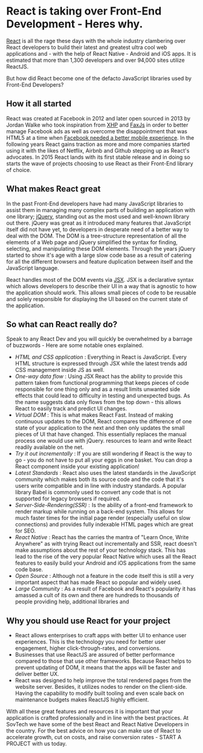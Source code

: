 # React is taking over Front-End Development - Heres why.

[React](https://reactjs.org/) is all the rage these days with the whole industry clambering over React developers to build their latest and greatest ultra cool web applications and - with the help of React Native - Android and iOS apps. It is estimated that more than 1,300 developers and over 94,000 sites utilize ReactJS.

But how did React become one of the defacto JavaScript libraries used by Front-End Developers?

## How it all started

React was created at Facebook in 2012 and later open sourced in 2013 by Jordan Walke who took inspiration from [XHP](https://en.wikipedia.org/wiki/XHP) and [FaxJs](https://github.com/jordwalke/FaxJs) in order to better manage Facebook ads as well as overcome the disappointment that was HTML5 at a time when [Facebook needed a better mobile experience](https://techcrunch.com/2012/09/11/mark-zuckerberg-our-biggest-mistake-with-mobile-was-betting-too-much-on-html5/). In the following years React gains traction as more and more companies started using it with the likes of Netflix, Airbnb and Github stepping up as React's advocates. In 2015 React lands with its first stable release and in doing so starts the wave of projects choosing to use React as their Front-End library of choice.

## What makes React great


In the past Front-End developers have had many JavaScript libraries to assist them in managing many complex parts of building an application with one library; [jQuery](https://en.wikipedia.org/wiki/JQuery), standing out as the most used and well-known library out there. jQuery was great as it introduced many features that JavaScript itself did not have yet, to developers in desperate need of a better way to deal with the DOM. The DOM is a tree-structure representation of all the elements of a Web page and jQuery simplified the syntax for finding, selecting, and manipulating these DOM elements. Through the years jQuery started to show it's age with a large slow code base as a result of catering for all the different browsers and feature duplication between itself and the JavaScript language.

React handles most of the DOM events via [JSX](https://reactjs.org/docs/introducing-jsx.html). JSX is a declarative syntax which allows developers to describe their UI in a way that is agnostic to how the application should work. This allows small pieces of code to be reusable and solely responsible for displaying the UI based on the current state of the application.

## So what can React really do?

Speak to any React Dev and you will quickly be overwhelmed by a barrage of buzzwords - Here are some notable ones explained.

- *HTML and CSS application* : Everything in React is JavaScript. Every HTML structure is expressed through JSX while the latest trends add CSS management inside JS as well.
- *One-way data flow* : Using JSX React has the ability to provide this pattern taken from functional programming that keeps pieces of code responsible for one thing only and as a result limits unwanted side effects that could lead to difficulty in testing and unexpected bugs. As the name suggests data only flows from the top down - this allows React to easily track and predict UI changes.
- *Virtual DOM* : This is what makes React Fast. Instead of making continuous updates to the DOM, React compares the difference of one state of your application to the next and then only updates the small pieces of UI that have changed. This essentially replaces the manual process one would use with jQuery.
resources to learn and write React readily available on the net.
- *Try it out incrementally* : If you are still wondering if React is the way to go - you do not have to put all your eggs in one basket. You can drop a React component inside your existing application!
- *Latest Standards* : React also uses the latest standards in the JavaScript community which makes both its source code and the code that it's users write compatible and in line with industry standards. A popular library Babel is commonly used to convert any code that is not supported for legacy browsers if required.
- *Server-Side-Rendering(SSR)* :  Is the ability of a front-end framework to render markup while running on a back-end system. This allows for much faster times for the initial page render (especially useful on slow connections) and provides fully indexable HTML pages which are great for SEO.
- *React Native* : React has the carries the mantra of "Learn Once, Write Anywhere" as with trying React out incrementally and SSR, react doesn't make assumptions about the rest of your technology stack. This has lead to the rise of the very popular React Native which uses all the React features to easily build your Android and iOS applications from the same code base.
- *Open Source* : Although not a feature in the code itself this is still a very important aspect that has made React so popular and widely used.
- *Large Community* : As a result of Facebook and React's popularity it has amassed a cult of its own and there are hundreds to thousands of people providing help, additional libraries and 

## Why you should use React for your project

- React allows enterprises to craft apps with better UI to enhance user experiences. This is the technology you need for better user engagement, higher click-through-rates, and conversions.
- Businesses that use ReactJS are assured of better performance compared to those that use other frameworks. Because React helps to prevent updating of DOM, it means that the apps will be faster and deliver better UX.
- React was designed to help improve the total rendered pages from the website server. Besides, it utilizes nodes to render on the client-side. Having the capability to modify built tooling and even scale back on maintenance budgets makes ReactJS highly efficient.

With all these great features and resources it is important that your application is crafted professionally and in line with the best practices. At SovTech we have some of the best React and React Native Developers in the country. For the best advice on how you can make use of React to accelerate growth, cut on costs, and raise conversion rates - START A PROJECT with us today.